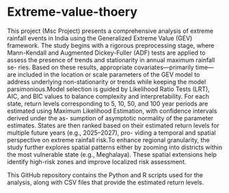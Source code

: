 # Extreme-value-thoery
This project (Msc Project) presents a comprehensive analysis of extreme rainfall events in India using
the Generalized Extreme Value (GEV) framework. The study begins with a rigorous
preprocessing stage, where Mann-Kendall and Augmented Dickey-Fuller (ADF) tests are
applied to assess the presence of trends and stationarity in annual maximum rainfall se-
ries. Based on these results, appropriate covariates—primarily time—are included in the
location or scale parameters of the GEV model to address underlying non-stationarity
or trends while keeping the model parsimonious.Model selection is guided by Likelihood
Ratio Tests (LRT), AIC, and BIC values to balance complexity and interpretability. For
each state, return levels corresponding to 5, 10, 50, and 100 year periods are estimated
using Maximum Likelihood Estimation, with confidence intervals derived under the as-
sumption of asymptotic normality of the parameter estimates. States are then ranked
based on their estimated return levels for multiple future years (e.g., 2025–2027), pro-
viding a temporal and spatial perspective on extreme rainfall risk.To enhance regional
granularity, the study further explores spatial patterns either by zooming into districts
within the most vulnerable state (e.g., Meghalaya). These spatial extensions help identify
high-risk zones and improve localized risk assessment.


This GitHub repository contains the Python and R scripts used for the analysis, along with CSV files that provide the estimated return levels.
